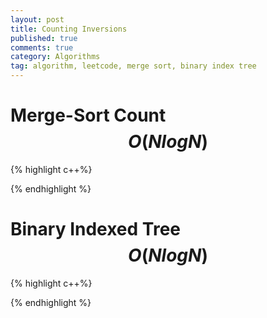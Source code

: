 ```yaml
---
layout: post
title: Counting Inversions
published: true
comments: true
category: Algorithms
tag: algorithm, leetcode, merge sort, binary index tree
---
```



# Merge-Sort Count $$O(N log N)$$

{% highlight c++%}


{% endhighlight %}


# Binary Indexed Tree $$O(N log N)$$


{% highlight c++%}



{% endhighlight %}